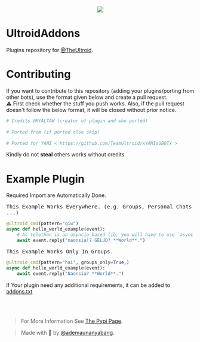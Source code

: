 # <p align="center"><a href="https://github.com/Teamultroid/xYamiEXTRA"><img src="https://github-readme-stats.vercel.app/api/pin?username=TeamUltroid&show_icons=true&theme=dracula&hide_border=true&repo=xYamiExtra"></a></p>
<p align="center">

# UltroidAddons
Plugins repository for [@TheUltroid](https://github.com/TeamUltroid/xYAMIxSxUBOT).


# Contributing
If you want to contribute to this repository (adding your plugins/porting from other bots), use the format given below and create a pull request.   
⚠️ First check whether the stuff you push works. Also, if the pull request doesn't follow the below format, it will be closed without prior notice.

```python
# Credits @MYALTAW (creator of plugin and who ported)   
   
# Ported from (if ported else skip)   
   
# Ported for YAMI < https://github.com/TeamUltroid/xYAMIsUBOTx >   
```
   
Kindly do not **steal** others works without credits.<br>

# Example Plugin
   Required Import are Automatically Done.

<kbd>This Example Works Everywhere. (e.g. Groups, Personal Chats ...)</kbd>
```python
@ultroid_cmd(pattern="qiw")
async def hello_world_example(event):
    # As telethon is an asyncio based lib, you will have to use `async`/`await` Syntax.
    await event.reply("naonsia!? GELUD? **World**.")
```

<kbd>This Example Works Only In Groups.</kbd>
```python
@ultroid_cmd(pattern="hai", groups_only=True,)
async def hello_world_example(event):
    await event.reply("Naonsia? **World**.")
```

If Your plugin need any additional requirements, it can be added to <a href="https://github.com/TeamUltroid/UltroidAddons/blob/main/addons.txt">addons.txt</a><br><br>

<br>

> For More Information See [The Pypi Page](https://pypi.org/project/py-Ultroid).

> Made with 🤯 by [@ademaunanyabang](https://t.me/MYALTERARTWORK).
